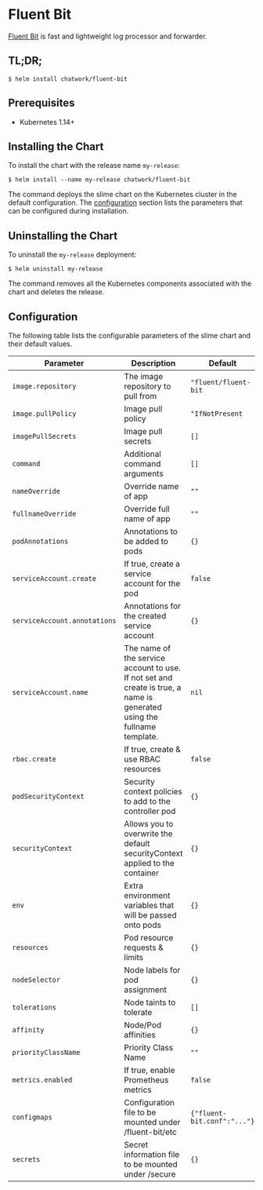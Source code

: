 # Fluent Bit

[Fluent Bit](https://fluentbit.io/) is fast and lightweight log processor and forwarder.

## TL;DR;

```
$ helm install chatwork/fluent-bit
```

## Prerequisites

* Kubernetes 1.14+

## Installing the Chart

To install the chart with the release name `my-release`:

```
$ helm install --name my-release chatwork/fluent-bit
```

The command deploys the slime chart on the Kubernetes cluster in the default configuration. The [configuration](https://github.com/chatwork/charts/tree/master/fluent-bit#configuration) section lists the parameters that can be configured during installation.

## Uninstalling the Chart

To uninstall the `my-release` deployment:

```
$ helm uninstall my-release
```

The command removes all the Kubernetes components associated with the chart and deletes the release.

## Configuration

The following table lists the configurable parameters of the slime chart and their default values.

|  Parameter | Description | Default |
| --- | --- | --- |
| `image.repository` | The image repository to pull from | `"fluent/fluent-bit` |
| `image.pullPolicy` | Image pull policy | `"IfNotPresent` |
| `imagePullSecrets` | Image pull secrets | `[]` |
| `command` | Additional command arguments | `[]` |
| `nameOverride` | Override name of app | `""` |
| `fullnameOverride` | Override full name of app | `""` |
| `podAnnotations` | Annotations to be added to pods | `{}` |
| `serviceAccount.create` | If true, create a service account for the pod | `false` |
| `serviceAccount.annotations` | Annotations for the created service account | `{}` |
| `serviceAccount.name` | The name of the service account to use. If not set and create is true, a name is generated using the fullname template. | `nil` |
| `rbac.create` | If true, create & use RBAC resources | `false` |
| `podSecurityContext` | Security context policies to add to the controller pod | `{}` |
| `securityContext` | Allows you to overwrite the default securityContext applied to the container | `{}` |
| `env` | Extra environment variables that will be passed onto pods | `{}` |
| `resources` | Pod resource requests & limits | `{}` |
| `nodeSelector` | Node labels for pod assignment | `{}` |
| `tolerations` | Node taints to tolerate | `[]` |
| `affinity` | Node/Pod affinities | `{}` |
| `priorityClassName` | Priority Class Name | `""` |
| `metrics.enabled` | If true, enable Prometheus metrics | `false` |
| `configmaps` | Configuration file to be mounted under /fluent-bit/etc | `{"fluent-bit.conf":"..."}` |
| `secrets` | Secret information file to be mounted under /secure | `{}` |
